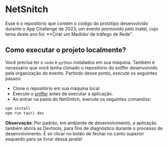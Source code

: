 # NetSnitch 

Esse é o repositório que contém o código do protótipo desenvolvido durante
o App Challenge de 2023, um evento promovido pelo Inatel, cujo tema deste ano
foi: **Criar um Medidor de tráfego de Rede".

## Como executar o projeto localmente?

Você precisa ter o `node` e `python` instalados em sua máquina. Também é
necessário que você tenha clonado o repositório do sniffer desenvolvido
pela organização do evento. Partindo desse ponto, execute os seguintes passos:

- Clone o repositório em sua máquina local.
- Execute o [sniffer](https://github.com/Viasat/Viasat-NetworkTrafficMeter) antes de executar a aplicação.
- Ao entrar na pasta do NetSnitch, execute os seguintes comandos:

```bash
npm install
npm run tauri dev
```

**Observação**: Por padrão, em ambiente de desenvolvimento, a aplicação também abrirá as
Devtools, para fins de diagnóstico durante o processo de desenvolvimento. É só clicar no
botão de fechar no canto superior esquerdo para se livrar dessa janela! 
